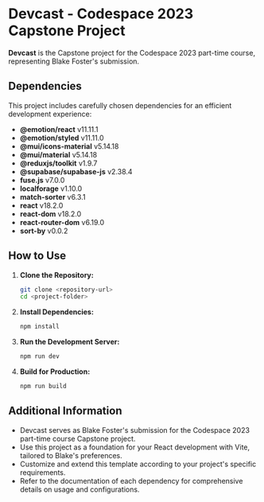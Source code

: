 # Devcast - Codespace 2023 Capstone Project

**Devcast** is the Capstone project for the Codespace 2023 part-time course, representing Blake Foster's submission.

## Dependencies

This project includes carefully chosen dependencies for an efficient development experience:

- **@emotion/react** v11.11.1
- **@emotion/styled** v11.11.0
- **@mui/icons-material** v5.14.18
- **@mui/material** v5.14.18
- **@reduxjs/toolkit** v1.9.7
- **@supabase/supabase-js** v2.38.4
- **fuse.js** v7.0.0
- **localforage** v1.10.0
- **match-sorter** v6.3.1
- **react** v18.2.0
- **react-dom** v18.2.0
- **react-router-dom** v6.19.0
- **sort-by** v0.0.2

## How to Use

1. **Clone the Repository:**
   ```bash
   git clone <repository-url>
   cd <project-folder>
   ```

2. **Install Dependencies:**
   ```bash
   npm install
   ```

3. **Run the Development Server:**
   ```bash
   npm run dev
   ```

4. **Build for Production:**
   ```bash
   npm run build
   ```

## Additional Information

- Devcast serves as Blake Foster's submission for the Codespace 2023 part-time course Capstone project.
- Use this project as a foundation for your React development with Vite, tailored to Blake's preferences.
- Customize and extend this template according to your project's specific requirements.
- Refer to the documentation of each dependency for comprehensive details on usage and configurations.

